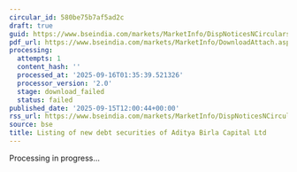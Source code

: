 ```yaml
---
circular_id: 580be75b7af5ad2c
draft: true
guid: https://www.bseindia.com/markets/MarketInfo/DispNoticesNCirculars.aspx?Noticeid={7E4F128E-4798-4858-82FA-26CE7A5D6069}&noticeno=20250915-28&dt=09/15/2025&icount=28&totcount=81&flag=0
pdf_url: https://www.bseindia.com/markets/MarketInfo/DownloadAttach.aspx?id=20250915-28&attachedId=
processing:
  attempts: 1
  content_hash: ''
  processed_at: '2025-09-16T01:35:39.521326'
  processor_version: '2.0'
  stage: download_failed
  status: failed
published_date: '2025-09-15T12:00:44+00:00'
rss_url: https://www.bseindia.com/markets/MarketInfo/DispNoticesNCirculars.aspx?Noticeid={7E4F128E-4798-4858-82FA-26CE7A5D6069}&noticeno=20250915-28&dt=09/15/2025&icount=28&totcount=81&flag=0
source: bse
title: Listing of new debt securities of Aditya Birla Capital Ltd
---
```


Processing in progress...